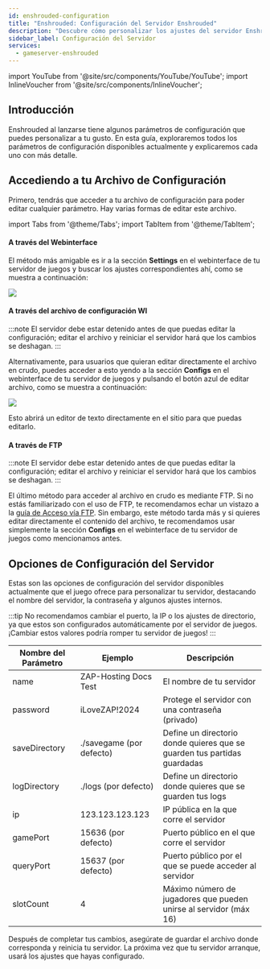 ```yaml
---
id: enshrouded-configuration
title: "Enshrouded: Configuración del Servidor Enshrouded"
description: "Descubre cómo personalizar los ajustes del servidor Enshrouded para un gameplay y gestión óptimos → Aprende más ahora"
sidebar_label: Configuración del Servidor
services:
  - gameserver-enshrouded
---
```


import YouTube from '@site/src/components/YouTube/YouTube';
import InlineVoucher from '@site/src/components/InlineVoucher';

## Introducción

Enshrouded al lanzarse tiene algunos parámetros de configuración que puedes personalizar a tu gusto. En esta guía, exploraremos todos los parámetros de configuración disponibles actualmente y explicaremos cada uno con más detalle.

<YouTube videoId="wgvfvQdtwN4" imageSrc="https://screensaver01.zap-hosting.com/index.php/s/tc7mcyZqk8Wyafa/preview" title="¡Configura tu servidor Enshrouded en solo 60 segundos!" description="¿Sientes que entiendes mejor cuando ves las cosas en acción? ¡Te tenemos cubierto! Sumérgete en nuestro video que lo explica todo. Ya sea que tengas prisa o simplemente prefieras absorber la info de la forma más entretenida posible."/>

<InlineVoucher />

## Accediendo a tu Archivo de Configuración

Primero, tendrás que acceder a tu archivo de configuración para poder editar cualquier parámetro. Hay varias formas de editar este archivo.

import Tabs from '@theme/Tabs';
import TabItem from '@theme/TabItem';

<Tabs>
<TabItem value="settings" label="A través del Webinterface" default>

#### A través del Webinterface

El método más amigable es ir a la sección **Settings** en el webinterface de tu servidor de juegos y buscar los ajustes correspondientes ahí, como se muestra a continuación:

![](https://screensaver01.zap-hosting.com/index.php/s/QDPzFgWRrfB49HB/preview)

</TabItem>

<TabItem value="configs" label="A través del archivo de configuración WI">

#### A través del archivo de configuración WI

:::note
El servidor debe estar detenido antes de que puedas editar la configuración; editar el archivo y reiniciar el servidor hará que los cambios se deshagan.
:::

Alternativamente, para usuarios que quieran editar directamente el archivo en crudo, puedes acceder a esto yendo a la sección **Configs** en el webinterface de tu servidor de juegos y pulsando el botón azul de editar archivo, como se muestra a continuación:

![](https://github.com/zaphosting/docs/assets/42719082/dc4699bc-33fa-447d-ac59-2960b3b080f9)

Esto abrirá un editor de texto directamente en el sitio para que puedas editarlo.

</TabItem>

<TabItem value="ftp" label="A través de FTP">


#### A través de FTP

:::note
El servidor debe estar detenido antes de que puedas editar la configuración; editar el archivo y reiniciar el servidor hará que los cambios se deshagan.
:::

El último método para acceder al archivo en crudo es mediante FTP. Si no estás familiarizado con el uso de FTP, te recomendamos echar un vistazo a la [guía de Acceso vía FTP](gameserver-ftpaccess.md). Sin embargo, este método tarda más y si quieres editar directamente el contenido del archivo, te recomendamos usar simplemente la sección **Configs** en el webinterface de tu servidor de juegos como mencionamos antes.

</TabItem>
</Tabs>

## Opciones de Configuración del Servidor

Estas son las opciones de configuración del servidor disponibles actualmente que el juego ofrece para personalizar tu servidor, destacando el nombre del servidor, la contraseña y algunos ajustes internos.

:::tip
No recomendamos cambiar el puerto, la IP o los ajustes de directorio, ya que estos son configurados automáticamente por el servidor de juegos. ¡Cambiar estos valores podría romper tu servidor de juegos!
:::

| Nombre del Parámetro | Ejemplo                                 | Descripción                                                 |
| -------------------- | --------------------------------------- | ----------------------------------------------------------- | 
| name                 | ZAP-Hosting Docs Test                   | El nombre de tu servidor                                    |
| password             | iLoveZAP!2024                           | Protege el servidor con una contraseña (privado)           |
| saveDirectory        | ./savegame (por defecto)                | Define un directorio donde quieres que se guarden tus partidas guardadas |
| logDirectory         | ./logs (por defecto)                    | Define un directorio donde quieres que se guarden tus logs  |
| ip                   | 123.123.123.123                         | IP pública en la que corre el servidor                      |
| gamePort             | 15636 (por defecto)                     | Puerto público en el que corre el servidor                  |
| queryPort            | 15637 (por defecto)                     | Puerto público por el que se puede acceder al servidor      |
| slotCount            | 4                                       | Máximo número de jugadores que pueden unirse al servidor (máx 16) |

Después de completar tus cambios, asegúrate de guardar el archivo donde corresponda y reinicia tu servidor. La próxima vez que tu servidor arranque, usará los ajustes que hayas configurado.

<InlineVoucher />